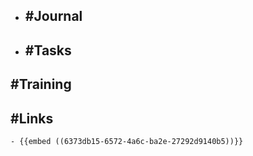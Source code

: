 - ## #Journal
- ## #Tasks
## #Training
## #Links
	- {{embed ((6373db15-6572-4a6c-ba2e-27292d9140b5))}}
